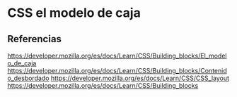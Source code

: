 # CSS el modelo de caja



## Referencias

[^1]: https://developer.mozilla.org/es/docs/Web/CSS

https://developer.mozilla.org/es/docs/Learn/CSS/Building_blocks/El_modelo_de_caja
https://developer.mozilla.org/es/docs/Learn/CSS/Building_blocks/Contenido_desbordado
https://developer.mozilla.org/es/docs/Learn/CSS/CSS_layout
https://developer.mozilla.org/es/docs/Learn/CSS/Building_blocks

